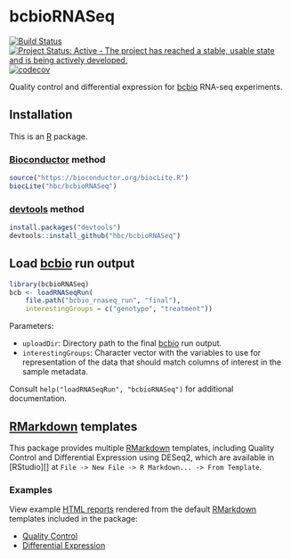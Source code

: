 # bcbioRNASeq

[![Build Status](https://travis-ci.org/hbc/bcbioRNASeq.svg?branch=master)](https://travis-ci.org/hbc/bcbioRNASeq)
[![Project Status: Active - The project has reached a stable, usable state and is being actively developed.](http://www.repostatus.org/badges/latest/active.svg)](http://www.repostatus.org/#active)
[![codecov](https://codecov.io/gh/hbc/bcbioRNASeq/branch/master/graph/badge.svg)](https://codecov.io/gh/hbc/bcbioRNASeq)

Quality control and differential expression for [bcbio][] RNA-seq experiments.


## Installation

This is an [R][] package.

### [Bioconductor][] method

```r
source("https://bioconductor.org/biocLite.R")
biocLite("hbc/bcbioRNASeq")
```

### [devtools][] method

```r
install.packages("devtools")
devtools::install_github("hbc/bcbioRNASeq")
```


## Load [bcbio][] run output

```r
library(bcbioRNASeq)
bcb <- loadRNASeqRun(
    file.path("bcbio_rnaseq_run", "final"),
    interestingGroups = c("genotype", "treatment"))
```

Parameters:

- `uploadDir`: Directory path to the final [bcbio][] run output.
- `interestingGroups`: Character vector with the variables to use for representation of the data that should match columns of interest in the sample metadata.

Consult `help("loadRNASeqRun", "bcbioRNASeq")` for additional documentation.


## [RMarkdown][] templates

This package provides multiple [RMarkdown][] templates, including Quality Control and Differential Expression using DESeq2, which are available in [RStudio][] at `File -> New File -> R Markdown... -> From Template`.

### Examples

View example [HTML reports](http://bcb.io/bcbio_rnaseq_output_example) rendered from the default [RMarkdown][] templates included in the package:

- [Quality Control](http://bcb.io/bcbio_rnaseq_output_example/qc-master.html)
- [Differential Expression](http://bcb.io/bcbio_rnaseq_output_example/de-master.html)


[bcbio]: https://github.com/chapmanb/bcbio-nextgen
[Bioconductor]: https://bioconductor.org
[DESeq2]: https://bioconductor.org/packages/release/bioc/html/DESeq2.html
[devtools]: https://cran.r-project.org/package=devtools
[R]: https://www.r-project.org
[RMarkdown]: http://rmarkdown.rstudio.com
